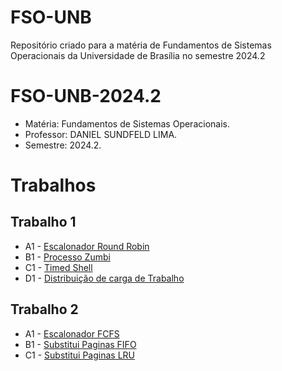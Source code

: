 # FSO-UNB
Repositório criado para a matéria de Fundamentos de Sistemas Operacionais da Universidade de Brasília no semestre 2024.2

# FSO-UNB-2024.2

* Matéria: Fundamentos de Sistemas Operacionais.
* Professor: DANIEL SUNDFELD LIMA.
* Semestre: 2024.2.

# Trabalhos

## Trabalho 1
* A1 - [Escalonador Round Robin](https://moj.naquadah.com.br/contests/fga_fso_2024_02_t01_trabalho1/fso-escalonador-round-robin.pdf)
* B1 - [Processo Zumbi](https://moj.naquadah.com.br/contests/fga_fso_2024_02_t01_trabalho1/processo-zumbi.pdf)
* C1 - [Timed Shell](https://moj.naquadah.com.br/contests/fga_fso_2024_02_t01_trabalho1/fso-timedshell.pdf)
* D1 - [Distribuição de carga de Trabalho](https://moj.naquadah.com.br/contests/fga_fso_2024_02_t01_trabalho1/fso-pthreads-mutex.pdf)

## Trabalho 2
* A1 - [Escalonador FCFS](https://moj.naquadah.com.br/contests/sundfeld_fso_2024_01_t01_trabalho2/fso-escalonador-fcfs.pdf)
* B1 - [Substitui Paginas FIFO](https://moj.naquadah.com.br/contests/sundfeld_fso_2024_01_t01_trabalho2/fso-substituipaginas-fifo.pdf)
* C1 - [Substitui Paginas LRU](https://moj.naquadah.com.br/contests/sundfeld_fso_2024_01_t01_trabalho2/fso-substituipaginas-lru.pdf)

